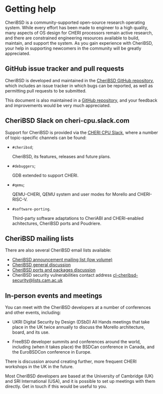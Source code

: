 # Getting help

CheriBSD is a community-supported open-source research operating system.
While every effort has been made to engineer to a high quality, many aspects
of OS design for CHERI processors remain active research, and there are
constrained engineering resources available to build, maintain, and support
the system.
As you gain experience with CheriBSD, your help in supporting newcomers in the
community will be greatly appreciated.

## GitHub issue tracker and pull requests

CheriBSD is developed and maintained in the [CheriBSD GitHub
repository](https://github.com/CTSRD-CHERI/cheribsd), which includes an issue
tracker in which bugs can be reported, as well as permitting pull requests to
be submitted.

This document is also maintained in a [GitHub
repository](https://github.com/CTSRD-CHERI/cheribsd-getting-started), and your
feedback and improvements would be very much appreciated.

## CheriBSD Slack on cheri-cpu.slack.com

Support for CheriBSD is provided via the [CHERI CPU
Slack](https://www.cl.cam.ac.uk/research/security/ctsrd/cheri/cheri-slack.html),
where a number of topic-specific channels can be found:

* `#cheribsd`;

  CheriBSD, its features, releases and future plans.

* `#debuggers`;

  GDB extended to support CHERI.

* `#qemu`;

  QEMU-CHERI, QEMU system and user modes for Morello and CHERI-RISC-V.

* `#software-porting`.

  Third-party software adaptations to CheriABI and CHERI-enabled achitectures,
  CheriBSD ports and Poudriere.

## CheriBSD mailing lists

There are also several CheriBSD email lists available:

- [CheriBSD announcement mailing list (low volume)](https://lists.cam.ac.uk/sympa/info/cl-cheribsd-announce)
- [CheriBSD general discussion](https://lists.cam.ac.uk/sympa/info/cl-cheribsd-discuss)
- [CheriBSD ports and packages discussion](https://lists.cam.ac.uk/sympa/info/cl-cheribsd-ports)
- CheriBSD security vulnerabilities contact address [cl-cheribsd-security@lists.cam.ac.uk](mailto:cl-cheribsd-security@lists.cam.ac.uk) 

## In-person events and meetings

You can meet with the CheriBSD developers at a number of conferences and other
events, including:

- UKRI Digital Security by Design (DSbD) All Hands meetings that take place in
  the UK twice annually to discuss the Morello architecture, board, and its
  use.

- FreeBSD developer summits and conferences around the world, including (when
  it takes place) the BSDCan conference in Canada, and the EuroBSDCon
  conference in Europe.

There is discussion around creating further, more frequent CHERI workshops in
the UK in the future.

Most CheriBSD developers are based at the University of Cambridge (UK) and SRI
International (USA), and it is possible to set up meetings with them directly.
Get in touch if this would be useful to you.
